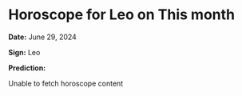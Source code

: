# Horoscope for Leo on This month

**Date:** June 29, 2024

**Sign:** Leo

**Prediction:**

Unable to fetch horoscope content
